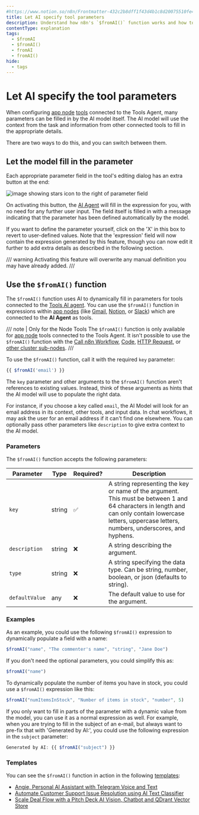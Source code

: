 ```yaml
---
#https://www.notion.so/n8n/Frontmatter-432c2b8dff1f43d4b1c8d20075510fe4
title: Let AI specify tool parameters
description: Understand how n8n's `$fromAI()` function works and how to use it to dynamically populate parameters for AI app tools, or use the built-in automation to complete them instead.
contentType: explanation
tags:
  - $fromAI
  - $fromAI()
  - fromAI
  - fromAI()
hide:
  - tags
---
```


# Let AI specify the tool parameters

When configuring [app node](/integrations/builtin/app-nodes/index.md) [tools](/glossary.md#ai-tool) connected to the Tools Agent, many parameters can be filled in by the AI model itself. The AI model will use the context from the task and information from other connected tools to fill in the appropriate details.

There are two ways to do this, and you can switch between them.

## Let the model fill in the parameter

Each appropriate parameter field in the tool's editing dialog has an extra button at the end:

![image showing stars icon to the right of parameter field](/_images/advanced-ai/ai-stars.png)

On activating this button, the [AI Agent](/glossary.md#ai-agent) will fill in the expression for you, with no need for any further user input.
The field itself is filled in with a message indicating that the parameter has been defined automatically by the model.

If you want to define the parameter yourself, click on the 'X' in this box to revert to user-defined values. Note that the 'expression' field will now contain the expression generated by this feature, though you can now edit it further to add extra details as described in the following section.

/// warning 
Activating this feature will overwrite any manual definition you may have already added.
///

## Use the `$fromAI()` function 

The `$fromAI()` function uses AI to dynamically fill in parameters for tools connected to the [Tools AI agent](/integrations/builtin/cluster-nodes/root-nodes/n8n-nodes-langchain.agent/tools-agent.md).  You can use the `$fromAI()` function in expressions within [app nodes](/integrations/builtin/app-nodes/index.md) (like [Gmail](/integrations/builtin/app-nodes/n8n-nodes-base.gmail/index.md), [Notion](/integrations/builtin/app-nodes/n8n-nodes-base.notion/index.md), or [Slack](/integrations/builtin/app-nodes/n8n-nodes-base.slack.md)) which are connected to the **AI Agent** as tools.

/// note | Only for the Node Tools
The `$fromAI()` function is only available for [app node](/integrations/builtin/app-nodes/index.md) tools connected to the Tools Agent. It isn't possible to use the `$fromAI()` function with the [Call n8n Workflow](/integrations/builtin/cluster-nodes/sub-nodes/n8n-nodes-langchain.toolworkflow.md), [Code](/integrations/builtin/cluster-nodes/sub-nodes/n8n-nodes-langchain.toolcode.md), [HTTP Request](/integrations/builtin/cluster-nodes/sub-nodes/n8n-nodes-langchain.toolhttprequest.md), or [other cluster sub-nodes](/integrations/builtin/cluster-nodes/sub-nodes/index.md).
///

To use the `$fromAI()` function, call it with the required `key` parameter:

```javascript
{{ $fromAI('email') }}
```

The `key` parameter and other arguments to the `$fromAI()` function aren't references to existing values. Instead, think of these arguments as hints that the AI model will use to populate the right data.

For instance, if you choose a key called `email`, the AI Model will look for an email address in its context, other tools, and input data. In chat workflows, it may ask the user for an email address if it can't find one elsewhere. You can optionally pass other parameters like `description` to give extra context to the AI model.

### Parameters

The `$fromAI()` function accepts the following parameters:

<!-- vale off -->

| Parameter | Type | Required? | Description |
| --------- | ---- | --------- | ----------- |
| `key` | string | :white_check_mark: | A string representing the key or name of the argument. This must be between 1 and 64 characters in length and can only contain lowercase letters, uppercase letters, numbers, underscores, and hyphens. |
| `description` | string | :x: | A string describing the argument. |
| `type` | string | :x: | A string specifying the data type. Can be string, number, boolean, or json (defaults to string). |
| `defaultValue` | any | :x: | The default value to use for the argument. |

<!-- vale on -->

### Examples

As an example, you could use the following `$fromAI()` expression to dynamically populate a field with a name:

```javascript
$fromAI("name", "The commenter's name", "string", "Jane Doe")
```

If you don't need the optional parameters, you could simplify this as:

```javascript
$fromAI("name")
```

To dynamically populate the number of items you have in stock, you could use a `$fromAI()` expression like this:

```javascript
$fromAI("numItemsInStock", "Number of items in stock", "number", 5)
```

If you only want to fill in parts of the parameter with a dynamic value from the model, you can use it as a normal expression as well. For example, when you are trying to fill in the subject of an e-mail, but always want to pre-fix that with 'Generated by AI:', you could use the following expression in the `subject` parameter:

```javascript
Generated by AI: {{ $fromAI("subject") }}
```

### Templates

You can see the `$fromAI()` function in action in the following [templates](/glossary.md#template-n8n):

* [Angie, Personal AI Assistant with Telegram Voice and Text](https://n8n.io/workflows/2462-angie-personal-ai-assistant-with-telegram-voice-and-text/)
* [Automate Customer Support Issue Resolution using AI Text Classifier](https://n8n.io/workflows/2468-automate-customer-support-issue-resolution-using-ai-text-classifier/)
* [Scale Deal Flow with a Pitch Deck AI Vision, Chatbot and QDrant Vector Store](https://n8n.io/workflows/2464-scale-deal-flow-with-a-pitch-deck-ai-vision-chatbot-and-qdrant-vector-store/)
